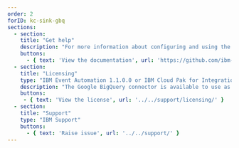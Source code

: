 ```yaml
---
order: 2
forID: kc-sink-gbq
sections:
  - section:
    title: "Get help"
    description: "For more information about configuring and using the connector, see the documentation."
    buttons:
      - { text: 'View the documentation', url: 'https://github.com/ibm-messaging/connectivity-pack-kafka-connectors/blob/main/README.md' }
  - section:
    title: "Licensing"
    type: "IBM Event Automation 1.1.0.0 or IBM Cloud Pak for Integration 16.1.1, or later versions"
    description: "The Google BigQuery connector is available to use as part of the IBM Event Automation or IBM Cloud Pak for Integration license."
    buttons:
     - { text: 'View the license', url: '../../support/licensing/' } 
  - section:
    title: "Support"
    type: "IBM Support"
    buttons:
      - { text: 'Raise issue', url: '../../support/' }
---
```


